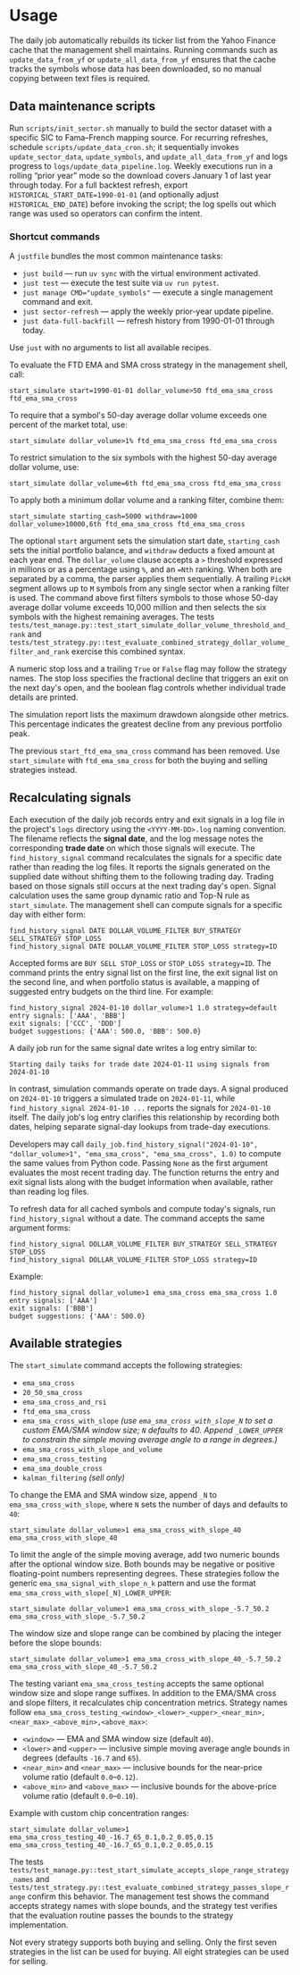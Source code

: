 # Usage

The daily job automatically rebuilds its ticker list from the Yahoo Finance
cache that the management shell maintains. Running commands such as
`update_data_from_yf` or `update_all_data_from_yf` ensures that the cache tracks
the symbols whose data has been downloaded, so no manual copying between text
files is required.

## Data maintenance scripts

Run `scripts/init_sector.sh` manually to build the sector dataset with a specific
SIC to Fama–French mapping source. For recurring refreshes, schedule
`scripts/update_data_cron.sh`; it sequentially invokes `update_sector_data`,
`update_symbols`, and `update_all_data_from_yf` and logs progress to
`logs/update_data_pipeline.log`. Weekly executions run in a rolling “prior year”
mode so the download covers January 1 of last year through today. For a full
backtest refresh, export `HISTORICAL_START_DATE=1990-01-01` (and optionally adjust
`HISTORICAL_END_DATE`) before invoking the script; the log spells out which range
was used so operators can confirm the intent.

### Shortcut commands

A `justfile` bundles the most common maintenance tasks:

* `just build` — run `uv sync` with the virtual environment activated.
* `just test` — execute the test suite via `uv run pytest`.
* `just manage CMD="update_symbols"` — execute a single management command and exit.
* `just sector-refresh` — apply the weekly prior-year update pipeline.
* `just data-full-backfill` — refresh history from 1990-01-01 through today.

Use `just` with no arguments to list all available recipes.

To evaluate the FTD EMA and SMA cross strategy in the management shell, call:

```
start_simulate start=1990-01-01 dollar_volume>50 ftd_ema_sma_cross ftd_ema_sma_cross
```

To require that a symbol's 50-day average dollar volume exceeds one percent of
the market total, use:

```
start_simulate dollar_volume>1% ftd_ema_sma_cross ftd_ema_sma_cross
```

To restrict simulation to the six symbols with the highest 50-day average dollar
volume, use:

```
start_simulate dollar_volume=6th ftd_ema_sma_cross ftd_ema_sma_cross
```

To apply both a minimum dollar volume and a ranking filter, combine them:

```
start_simulate starting_cash=5000 withdraw=1000 dollar_volume>10000,6th ftd_ema_sma_cross ftd_ema_sma_cross
```

The optional `start` argument sets the simulation start date, `starting_cash`
sets the initial portfolio balance, and `withdraw` deducts a fixed amount at
each year end. The `dollar_volume` clause accepts a `>` threshold expressed in
millions or as a percentage using `%`, and an `=Nth` ranking. When both are
separated by a comma, the parser applies them sequentially. A trailing
`PickM` segment allows up to `M` symbols from any single sector when a ranking
filter is used. The command above first filters symbols to those whose 50-day
average dollar volume exceeds 10,000 million and then selects the six symbols
with the highest remaining averages. The tests
`tests/test_manage.py::test_start_simulate_dollar_volume_threshold_and_rank` and
`tests/test_strategy.py::test_evaluate_combined_strategy_dollar_volume_filter_and_rank`
exercise this combined syntax.

A numeric stop loss and a trailing `True` or `False` flag may follow the
strategy names. The stop loss specifies the fractional decline that triggers an
exit on the next day's open, and the boolean flag controls whether individual
trade details are printed.

The simulation report lists the maximum drawdown alongside other metrics. This
percentage indicates the greatest decline from any previous portfolio peak.

The previous `start_ftd_ema_sma_cross` command has been removed.
Use `start_simulate` with `ftd_ema_sma_cross` for both the buying and
selling strategies instead.

## Recalculating signals

Each execution of the daily job records entry and exit signals in a log file in
the project's `logs` directory using the `<YYYY-MM-DD>.log` naming convention.
The filename reflects the **signal date**, and the log message notes the
corresponding **trade date** on which those signals will execute. The
`find_history_signal` command recalculates the signals for a specific date
rather than reading the log files. It reports the signals generated on the
supplied date without shifting them to the following trading day. Trading based
on those signals still occurs at the next trading day's open. Signal calculation
uses the same group dynamic ratio and Top-N rule as `start_simulate`.
The management shell can compute signals for a specific day with either form:

```
find_history_signal DATE DOLLAR_VOLUME_FILTER BUY_STRATEGY SELL_STRATEGY STOP_LOSS
find_history_signal DATE DOLLAR_VOLUME_FILTER STOP_LOSS strategy=ID
```

Accepted forms are `BUY SELL STOP_LOSS` or `STOP_LOSS strategy=ID`. The command
prints the entry signal list on the first line, the exit signal list on the
second line, and when portfolio status is available, a mapping of suggested
entry budgets on the third line. For example:

```
find_history_signal 2024-01-10 dollar_volume>1 1.0 strategy=default
entry signals: ['AAA', 'BBB']
exit signals: ['CCC', 'DDD']
budget suggestions: {'AAA': 500.0, 'BBB': 500.0}
```
A daily job run for the same signal date writes a log entry similar to:

```
Starting daily tasks for trade date 2024-01-11 using signals from 2024-01-10
```

In contrast, simulation commands operate on trade days. A signal produced on
`2024-01-10` triggers a simulated trade on `2024-01-11`, while
`find_history_signal 2024-01-10 ...` reports the signals for `2024-01-10`
itself. The daily job's log entry clarifies this relationship by recording both
dates, helping separate signal-day lookups from trade-day executions.

Developers may call
`daily_job.find_history_signal("2024-01-10", "dollar_volume>1", "ema_sma_cross", "ema_sma_cross", 1.0)`
to compute the same values from Python code. Passing ``None`` as the first
argument evaluates the most recent trading day. The function returns the entry
and exit signal lists along with the budget information when available, rather
than reading log files.

To refresh data for all cached symbols and compute today's signals, run
`find_history_signal` without a date. The command accepts the same argument
forms:

```
find_history_signal DOLLAR_VOLUME_FILTER BUY_STRATEGY SELL_STRATEGY STOP_LOSS
find_history_signal DOLLAR_VOLUME_FILTER STOP_LOSS strategy=ID
```

Example:

```
find_history_signal dollar_volume>1 ema_sma_cross ema_sma_cross 1.0
entry signals: ['AAA']
exit signals: ['BBB']
budget suggestions: {'AAA': 500.0}
```

## Available strategies

The `start_simulate` command accepts the following strategies:

* `ema_sma_cross`
* `20_50_sma_cross`
* `ema_sma_cross_and_rsi`
* `ftd_ema_sma_cross`
* `ema_sma_cross_with_slope` *(use `ema_sma_cross_with_slope_N` to set a custom EMA/SMA window size; `N` defaults to 40. Append `_LOWER_UPPER` to constrain the simple moving average angle to a range in degrees.)*
* `ema_sma_cross_with_slope_and_volume`
* `ema_sma_cross_testing`
* `ema_sma_double_cross`
* `kalman_filtering` *(sell only)*

To change the EMA and SMA window size, append `_N` to `ema_sma_cross_with_slope`, where `N` sets the number of days and defaults to `40`:

```
start_simulate dollar_volume>1 ema_sma_cross_with_slope_40 ema_sma_cross_with_slope_40
```

To limit the angle of the simple moving average, add two numeric bounds after the optional window size. Both bounds may be negative or positive floating-point numbers representing degrees. These strategies follow the generic `ema_sma_signal_with_slope_n_k` pattern and use the format `ema_sma_cross_with_slope[_N]_LOWER_UPPER`:

```
start_simulate dollar_volume>1 ema_sma_cross_with_slope_-5.7_50.2 ema_sma_cross_with_slope_-5.7_50.2
```

The window size and slope range can be combined by placing the integer before the slope bounds:

```
start_simulate dollar_volume>1 ema_sma_cross_with_slope_40_-5.7_50.2 ema_sma_cross_with_slope_40_-5.7_50.2
```

The testing variant `ema_sma_cross_testing` accepts the same optional window
size and slope range suffixes. In addition to the EMA/SMA cross and slope
filters, it recalculates chip concentration metrics. Strategy names follow
`ema_sma_cross_testing_<window>_<lower>_<upper>_<near_min>,<near_max>_<above_min>,<above_max>`:

* `<window>` — EMA and SMA window size (default `40`).
* `<lower>` and `<upper>` — inclusive simple moving average angle bounds in degrees (defaults `-16.7` and `65`).
* `<near_min>` and `<near_max>` — inclusive bounds for the near-price volume ratio (default `0.0`–`0.12`).
* `<above_min>` and `<above_max>` — inclusive bounds for the above-price volume ratio (default `0.0`–`0.10`).

Example with custom chip concentration ranges:

```
start_simulate dollar_volume>1 ema_sma_cross_testing_40_-16.7_65_0.1,0.2_0.05,0.15 ema_sma_cross_testing_40_-16.7_65_0.1,0.2_0.05,0.15
```

The tests `tests/test_manage.py::test_start_simulate_accepts_slope_range_strategy_names` and `tests/test_strategy.py::test_evaluate_combined_strategy_passes_slope_range` confirm this behavior. The management test shows the command accepts strategy names with slope bounds, and the strategy test verifies that the evaluation routine passes the bounds to the strategy implementation.

Not every strategy supports both buying and selling. Only the first seven
strategies in the list can be used for buying. All eight strategies can be
used for selling.
